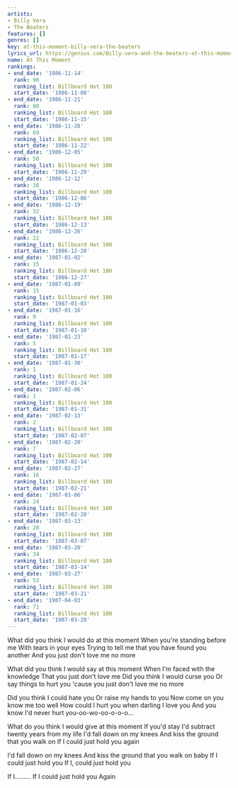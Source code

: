 ```yaml
---
artists:
- Billy Vera
- The Beaters
features: []
genres: []
key: at-this-moment-billy-vera-the-beaters
lyrics_url: https://genius.com/Billy-vera-and-the-beaters-at-this-moment-lyrics
name: At This Moment
rankings:
- end_date: '1986-11-14'
  rank: 96
  ranking_list: Billboard Hot 100
  start_date: '1986-11-08'
- end_date: '1986-11-21'
  rank: 80
  ranking_list: Billboard Hot 100
  start_date: '1986-11-15'
- end_date: '1986-11-28'
  rank: 69
  ranking_list: Billboard Hot 100
  start_date: '1986-11-22'
- end_date: '1986-12-05'
  rank: 50
  ranking_list: Billboard Hot 100
  start_date: '1986-11-29'
- end_date: '1986-12-12'
  rank: 38
  ranking_list: Billboard Hot 100
  start_date: '1986-12-06'
- end_date: '1986-12-19'
  rank: 32
  ranking_list: Billboard Hot 100
  start_date: '1986-12-13'
- end_date: '1986-12-26'
  rank: 22
  ranking_list: Billboard Hot 100
  start_date: '1986-12-20'
- end_date: '1987-01-02'
  rank: 15
  ranking_list: Billboard Hot 100
  start_date: '1986-12-27'
- end_date: '1987-01-09'
  rank: 15
  ranking_list: Billboard Hot 100
  start_date: '1987-01-03'
- end_date: '1987-01-16'
  rank: 9
  ranking_list: Billboard Hot 100
  start_date: '1987-01-10'
- end_date: '1987-01-23'
  rank: 5
  ranking_list: Billboard Hot 100
  start_date: '1987-01-17'
- end_date: '1987-01-30'
  rank: 1
  ranking_list: Billboard Hot 100
  start_date: '1987-01-24'
- end_date: '1987-02-06'
  rank: 1
  ranking_list: Billboard Hot 100
  start_date: '1987-01-31'
- end_date: '1987-02-13'
  rank: 2
  ranking_list: Billboard Hot 100
  start_date: '1987-02-07'
- end_date: '1987-02-20'
  rank: 7
  ranking_list: Billboard Hot 100
  start_date: '1987-02-14'
- end_date: '1987-02-27'
  rank: 16
  ranking_list: Billboard Hot 100
  start_date: '1987-02-21'
- end_date: '1987-03-06'
  rank: 24
  ranking_list: Billboard Hot 100
  start_date: '1987-02-28'
- end_date: '1987-03-13'
  rank: 28
  ranking_list: Billboard Hot 100
  start_date: '1987-03-07'
- end_date: '1987-03-20'
  rank: 34
  ranking_list: Billboard Hot 100
  start_date: '1987-03-14'
- end_date: '1987-03-27'
  rank: 53
  ranking_list: Billboard Hot 100
  start_date: '1987-03-21'
- end_date: '1987-04-03'
  rank: 71
  ranking_list: Billboard Hot 100
  start_date: '1987-03-28'
---
```

What did you think I would do at this moment
When you're standing before me
With tears in your eyes
Trying to tell me that you have found you another
And you just don't love me no more

What did you think I would say at this moment
When I'm faced with the knowledge
That you just don't love me
Did you think I would curse you
Or say things to hurt you
'cause you just don't love me no more

Did you think I could hate you
Or raise my hands to you
Now come on you know me too well
How could I hurt you when darling I love you
And you know I'd never hurt you-oo-wo-oo-o-o-o...

What do you think I would give at this moment
If you'd stay I'd subtract twenty years from my life
I'd fall down on my knees
And kiss the ground that you walk on
If I could just hold you again

I'd fall down on my knees
And kiss the ground that you walk on baby
If I could just hold you
If I, could just hold you

If I.........
If I could just hold you
Again
